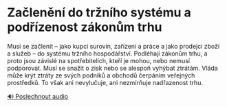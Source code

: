# Začlenění do tržního systému a podřízenost zákonům trhu

<speak>
<prosody rate="95%" pitch="+0%">
<emphasis level="strong">Musí se začlenit – jako kupci surovin, zařízení a práce a jako prodejci zboží a služeb – do systému tržního hospodářství.</emphasis> <emphasis level="moderate">Podléhají zákonům trhu, a proto jsou závislé na spotřebitelích, kteří je mohou, nebo nemusí podporovat.</emphasis> Musí se snažit o zisk nebo se alespoň vyhýbat ztrátám. <emphasis level="moderate">Vláda může krýt ztráty ze svých podniků a obchodů čerpáním veřejných prostředků. To však ani nevylučuje, ani nezmírňuje nadřazenost trhu.</emphasis>
</prosody>
</speak>

[🔊 Poslechnout audio](/data/7-paragraphs/audio/chapter_50/para_003-Mus-se-zalenit-jako-kupci-surovin-zazen-a.mp3) 